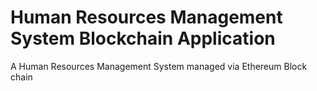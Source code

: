 # Human Resources Management System Blockchain Application
A Human Resources Management System managed via Ethereum Block chain
